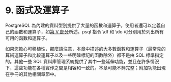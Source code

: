 # 9. 函式及運算子

PostgreSQL 為內建的資料型別提供了大量的函數和運算子。使用者還可以定義自己的函數和運算子，如[第 V 部分](../../server-programming/)所述。psql 指令 \df 和 \do 可分別用於列出所有可用的函數和運算子。

如果您擔心可移植性，那麼請注意，本章中描述的大多數函數和運算子（最常見的算術運算子和比較運算子以及一些明確標記的函數除外）都不是由 SQL 標準指定的。其他一些 SQL 資料庫管理系統提供了其中一些延伸功能，並且在許多情況下，這些功能在各種實作之間是相容和一致的。本章可能不夠完整；附加功能出現在手冊的其他相關章節中。

